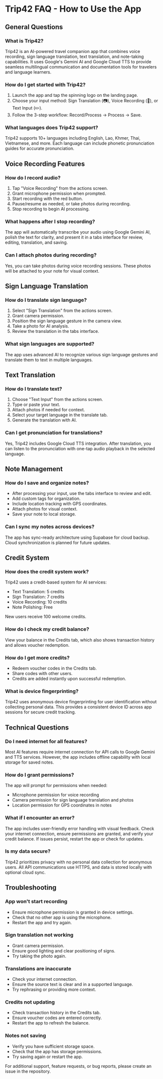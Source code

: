 # Trip42 FAQ - How to Use the App

## General Questions

### What is Trip42?
Trip42 is an AI-powered travel companion app that combines voice recording, sign language translation, text translation, and note-taking capabilities. It uses Google's Gemini AI and Google Cloud TTS to provide seamless multilingual communication and documentation tools for travelers and language learners.

### How do I get started with Trip42?
1. Launch the app and tap the spinning logo on the landing page.
2. Choose your input method: Sign Translation (📷), Voice Recording (🎤), or Text Input (✏️).
3. Follow the 3-step workflow: Record/Process → Process → Save.

### What languages does Trip42 support?
Trip42 supports 10+ languages including English, Lao, Khmer, Thai, Vietnamese, and more. Each language can include phonetic pronunciation guides for accurate pronunciation.

## Voice Recording Features

### How do I record audio?
1. Tap "Voice Recording" from the actions screen.
2. Grant microphone permission when prompted.
3. Start recording with the red button.
4. Pause/resume as needed, or take photos during recording.
5. Stop recording to begin AI processing.

### What happens after I stop recording?
The app will automatically transcribe your audio using Google Gemini AI, polish the text for clarity, and present it in a tabs interface for review, editing, translation, and saving.

### Can I attach photos during recording?
Yes, you can take photos during voice recording sessions. These photos will be attached to your note for visual context.

## Sign Language Translation

### How do I translate sign language?
1. Select "Sign Translation" from the actions screen.
2. Grant camera permission.
3. Position the sign language gesture in the camera view.
4. Take a photo for AI analysis.
5. Review the translation in the tabs interface.

### What sign languages are supported?
The app uses advanced AI to recognize various sign language gestures and translate them to text in multiple languages.

## Text Translation

### How do I translate text?
1. Choose "Text Input" from the actions screen.
2. Type or paste your text.
3. Attach photos if needed for context.
4. Select your target language in the translate tab.
5. Generate the translation with AI.

### Can I get pronunciation for translations?
Yes, Trip42 includes Google Cloud TTS integration. After translation, you can listen to the pronunciation with one-tap audio playback in the selected language.

## Note Management

### How do I save and organize notes?
- After processing your input, use the tabs interface to review and edit.
- Add custom tags for organization.
- Include location tracking with GPS coordinates.
- Attach photos for visual context.
- Save your note to local storage.

### Can I sync my notes across devices?
The app has sync-ready architecture using Supabase for cloud backup. Cloud synchronization is planned for future updates.

## Credit System

### How does the credit system work?
Trip42 uses a credit-based system for AI services:
- Text Translation: 5 credits
- Sign Translation: 7 credits
- Voice Recording: 10 credits
- Note Polishing: Free

New users receive 100 welcome credits.

### How do I check my credit balance?
View your balance in the Credits tab, which also shows transaction history and allows voucher redemption.

### How do I get more credits?
- Redeem voucher codes in the Credits tab.
- Share codes with other users.
- Credits are added instantly upon successful redemption.

### What is device fingerprinting?
Trip42 uses anonymous device fingerprinting for user identification without collecting personal data. This provides a consistent device ID across app sessions for secure credit tracking.

## Technical Questions

### Do I need internet for all features?
Most AI features require internet connection for API calls to Google Gemini and TTS services. However, the app includes offline capability with local storage for saved notes.

### How do I grant permissions?
The app will prompt for permissions when needed:
- Microphone permission for voice recording
- Camera permission for sign language translation and photos
- Location permission for GPS coordinates in notes

### What if I encounter an error?
The app includes user-friendly error handling with visual feedback. Check your internet connection, ensure permissions are granted, and verify your credit balance. If issues persist, restart the app or check for updates.

### Is my data secure?
Trip42 prioritizes privacy with no personal data collection for anonymous users. All API communications use HTTPS, and data is stored locally with optional cloud sync.

## Troubleshooting

### App won't start recording
- Ensure microphone permission is granted in device settings.
- Check that no other app is using the microphone.
- Restart the app and try again.

### Sign translation not working
- Grant camera permission.
- Ensure good lighting and clear positioning of signs.
- Try taking the photo again.

### Translations are inaccurate
- Check your internet connection.
- Ensure the source text is clear and in a supported language.
- Try rephrasing or providing more context.

### Credits not updating
- Check transaction history in the Credits tab.
- Ensure voucher codes are entered correctly.
- Restart the app to refresh the balance.

### Notes not saving
- Verify you have sufficient storage space.
- Check that the app has storage permissions.
- Try saving again or restart the app.

For additional support, feature requests, or bug reports, please create an issue in the repository.